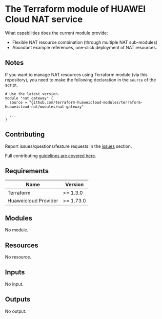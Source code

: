 # The Terraform module of HUAWEI Cloud NAT service

What capabilities does the current module provide:

+ Flexible NAT resource combination (through multiple NAT sub-modules)
+ Abundant example references, one-click deployment of NAT resources.

## Notes

If you want to manage NAT resources using Terraform module (via this repository), you need to make the following
declaration in the `source` of the script.

```hcl
# Use the latest version.
module "nat_gateway" {
  source = "github.com/terraform-huaweicloud-modules/terraform-huaweicloud-nat/modules/nat-gateway"

  ...
}
```

## Contributing

Report issues/questions/feature requests in the [issues](https://github.com/terraform-huaweicloud-modules/terraform-huaweicloud-nat/issues/new)
section.

Full contributing [guidelines are covered here](.github/how_to_contribute.md).

## Requirements

| Name | Version |
|------|---------|
| Terraform | >= 1.3.0 |
| Huaweicloud Provider | >= 1.73.0 |

## Modules

No module.

## Resources

No resource.

## Inputs

No input.

## Outputs

No output.
